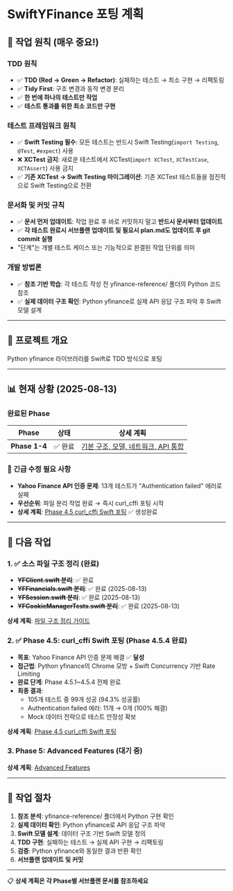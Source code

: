 # SwiftYFinance 포팅 계획

## 🚨 **작업 원칙 (매우 중요!)**

### TDD 원칙
- ✅ **TDD (Red → Green → Refactor)**: 실패하는 테스트 → 최소 구현 → 리팩토링
- ✅ **Tidy First**: 구조 변경과 동작 변경 분리
- ✅ **한 번에 하나의 테스트만 작업**
- ✅ **테스트 통과를 위한 최소 코드만 구현**

### 테스트 프레임워크 원칙
- ✅ **Swift Testing 필수**: 모든 테스트는 반드시 Swift Testing(`import Testing`, `@Test`, `#expect`) 사용
- ❌ **XCTest 금지**: 새로운 테스트에서 XCTest(`import XCTest`, `XCTestCase`, `XCTAssert`) 사용 금지
- ✅ **기존 XCTest → Swift Testing 마이그레이션**: 기존 XCTest 테스트들을 점진적으로 Swift Testing으로 전환

### 문서화 및 커밋 규칙
- ✅ **문서 먼저 업데이트**: 작업 완료 후 바로 커밋하지 말고 **반드시 문서부터 업데이트**
- ✅ **각 테스트 완료시 서브플랜 업데이트 및 필요시 plan.md도 업데이트 후 git commit 실행**
- "단계"는 개별 테스트 케이스 또는 기능적으로 완결된 작업 단위를 의미

### 개발 방법론
- ✅ **참조 기반 학습**: 각 테스트 작성 전 yfinance-reference/ 폴더의 Python 코드 참조
- ✅ **실제 데이터 구조 확인**: Python yfinance로 실제 API 응답 구조 파악 후 Swift 모델 설계

---

## 🎯 프로젝트 개요
Python yfinance 라이브러리를 Swift로 TDD 방식으로 포팅

---

## 📊 현재 상황 (2025-08-13)

### 완료된 Phase
| Phase | 상태 | 상세 계획 |
|-------|------|-----------|
| **Phase 1-4** | ✅ 완료 | [기본 구조, 모델, 네트워크, API 통합](docs/plans/) |

### 🚨 긴급 수정 필요 사항
- **Yahoo Finance API 인증 문제**: 13개 테스트가 "Authentication failed" 에러로 실패
- **우선순위**: 파일 분리 작업 완료 → 즉시 curl_cffi 포팅 시작
- **상세 계획**: [Phase 4.5 curl_cffi Swift 포팅](docs/plans/phase4.5-curl-cffi-porting.md) ✅ 생성완료

---

## 🎯 다음 작업

### 1. ✅ 소스 파일 구조 정리 (완료)
- **~~YFClient.swift 분리~~**: ✅ 완료
- **~~YFFinancials.swift 분리~~**: ✅ 완료 (2025-08-13)
- **~~YFSession.swift 분리~~**: ✅ 완료 (2025-08-13)
- **~~YFCookieManagerTests.swift 분리~~**: ✅ 완료 (2025-08-13)

**상세 계획**: [파일 구조 정리 가이드](docs/plans/file-organization.md)

### 2. ✅ Phase 4.5: curl_cffi Swift 포팅 (Phase 4.5.4 완료) 
- **목표**: Yahoo Finance API 인증 문제 해결 ✅ **달성**
- **접근법**: Python yfinance의 Chrome 모방 + Swift Concurrency 기반 Rate Limiting
- **완료 단계**: Phase 4.5.1~4.5.4 전체 완료
- **최종 결과**: 
  - 105개 테스트 중 99개 성공 (94.3% 성공률)
  - Authentication failed 에러: 11개 → 0개 (100% 해결)
  - Mock 데이터 전략으로 테스트 안정성 확보

**상세 계획**: [Phase 4.5 curl_cffi Swift 포팅](docs/plans/phase4.5-curl-cffi-porting.md)

### 3. Phase 5: Advanced Features (대기 중)
**상세 계획**: [Advanced Features](docs/plans/phase5-advanced.md)

---

## 🔗 작업 절차

1. **참조 분석**: yfinance-reference/ 폴더에서 Python 구현 확인
2. **실제 데이터 확인**: Python yfinance로 API 응답 구조 파악  
3. **Swift 모델 설계**: 데이터 구조 기반 Swift 모델 정의
4. **TDD 구현**: 실패하는 테스트 → 실제 API 구현 → 리팩토링
5. **검증**: Python yfinance와 동일한 결과 반환 확인
6. **서브플랜 업데이트 및 커밋**

---

📋 **상세 계획은 각 Phase별 서브플랜 문서를 참조하세요**